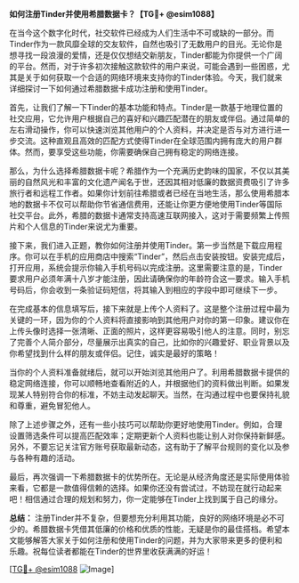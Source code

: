 **如何注册Tinder并使用希腊数据卡？【TG💪+ @esim1088】**

在当今这个数字化时代，社交软件已经成为人们生活中不可或缺的一部分。而Tinder作为一款风靡全球的交友软件，自然也吸引了无数用户的目光。无论你是想寻找一段浪漫的爱情，还是仅仅想结交新朋友，Tinder都能为你提供一个广阔的平台。然而，对于许多初次接触这款软件的用户来说，可能会遇到一些困惑，尤其是关于如何获取一个合适的网络环境来支持你的Tinder体验。今天，我们就来详细探讨一下如何通过希腊数据卡成功注册和使用Tinder。

首先，让我们了解一下Tinder的基本功能和特点。Tinder是一款基于地理位置的社交应用，它允许用户根据自己的喜好和兴趣匹配潜在的朋友或伴侣。通过简单的左右滑动操作，你可以快速浏览其他用户的个人资料，并决定是否与对方进行进一步交流。这种直观且高效的匹配方式使得Tinder在全球范围内拥有庞大的用户群体。然而，要享受这些功能，你需要确保自己拥有稳定的网络连接。

那么，为什么选择希腊数据卡呢？希腊作为一个充满历史韵味的国家，不仅以其美丽的自然风光和丰富的文化遗产闻名于世，还因其相对低廉的数据资费吸引了许多旅行者和远程工作者。如果你计划前往希腊或者已经在当地生活，那么使用希腊本地的数据卡不仅可以帮助你节省通信费用，还能让你更方便地使用Tinder等国际社交平台。此外，希腊的数据卡通常支持高速互联网接入，这对于需要频繁上传照片和个人信息的Tinder来说尤为重要。

接下来，我们进入正题，教你如何注册并使用Tinder。第一步当然是下载应用程序。你可以在手机的应用商店中搜索“Tinder”，然后点击安装按钮。安装完成后，打开应用，系统会提示你输入手机号码以完成注册。这里需要注意的是，Tinder要求用户必须年满十八岁才能注册，因此请确保你的年龄符合这一要求。输入手机号码后，你会收到一条验证码短信，将其输入到相应的字段中即可继续下一步。

在完成基本的信息填写后，接下来就是上传个人资料了。这是整个注册过程中最为关键的一环，因为你的个人资料将直接影响到其他用户对你的第一印象。建议你在上传头像时选择一张清晰、正面的照片，这样更容易吸引他人的注意。同时，别忘了完善个人简介部分，尽量展示出真实的自己，比如你的兴趣爱好、职业背景以及你希望找到什么样的朋友或伴侣。记住，诚实是最好的策略！

当你的个人资料准备就绪后，就可以开始浏览其他用户了。利用希腊数据卡提供的稳定网络连接，你可以顺畅地查看附近的人，并根据他们的资料做出判断。如果发现某人特别符合你的标准，不妨主动发起聊天。当然，在沟通过程中也要保持礼貌和尊重，避免冒犯他人。

除了上述步骤之外，还有一些小技巧可以帮助你更好地使用Tinder。例如，合理设置筛选条件可以提高匹配效率；定期更新个人资料也能让别人对你保持新鲜感。另外，不要忘记关注官方账号获取最新动态，这有助于了解平台规则的变化以及参与各种有趣的活动。

最后，再次强调一下希腊数据卡的优势所在。无论是从经济角度还是实际使用体验来看，它都是一款值得信赖的选择。如果你还没有尝试过，不妨现在就行动起来吧！相信通过合理的规划和努力，你一定能够在Tinder上找到属于自己的缘分。

**总结：** 注册Tinder并不复杂，但要想充分利用其功能，良好的网络环境是必不可少的。希腊数据卡凭借其低廉的价格和优质的性能，无疑是你的最佳搭档。希望本文能够解答大家关于如何注册和使用Tinder的问题，并为大家带来更多的便利和乐趣。祝每位读者都能在Tinder的世界里收获满满的好运！

[[TG💪+ @esim1088](https://t.me/s/esim1088) ![Image](https://i.postimg.cc/4NQfJmqS/Snipaste-2025-05-13-00-14-12.png)]